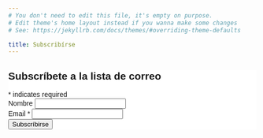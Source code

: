 ```yaml
---
# You don't need to edit this file, it's empty on purpose.
# Edit theme's home layout instead if you wanna make some changes
# See: https://jekyllrb.com/docs/themes/#overriding-theme-defaults

title: Subscribírse
---
```

<section class="container">
    <div class="row">
        <div class="col-md-12">
            <!-- Begin MailChimp Signup Form -->
            <link href="//cdn-images.mailchimp.com/embedcode/classic-10_7.css" rel="stylesheet" type="text/css">
            <style type="text/css">
                #mc_embed_signup{background:#fff; clear:left; font:14px Helvetica,Arial,sans-serif; }
                /* Add your own MailChimp form style overrides in your site stylesheet or in this style block.
                We recommend moving this block and the preceding CSS link to the HEAD of your HTML file. */
            </style>
            <div id="mc_embed_signup">
            <form action="https://randirelen.us5.list-manage.com/subscribe/post?u=041fd1b86179e63b3a1c74f30&amp;id=3039ed09aa" method="post" id="mc-embedded-subscribe-form" name="mc-embedded-subscribe-form" class="validate" target="_blank" novalidate>
                <div id="mc_embed_signup_scroll">
                <h2>Subscríbete a la lista de correo</h2>
            <div class="indicates-required"><span class="asterisk">*</span> indicates required</div>
            <div class="mc-field-group">
                <label for="mce-FNAME">Nombre </label>
                <input type="text" value="" name="FNAME" class="" id="mce-FNAME">
            </div>
            <div class="mc-field-group">
                <label for="mce-EMAIL">Email  <span class="asterisk">*</span>
            </label>
                <input type="email" value="" name="EMAIL" class="required email" id="mce-EMAIL">
            </div>
                <div id="mce-responses" class="clear">
                    <div class="response" id="mce-error-response" style="display:none"></div>
                    <div class="response" id="mce-success-response" style="display:none"></div>
                </div>    <!-- real people should not fill this in and expect good things - do not remove this or risk form bot signups-->
                <div style="position: absolute; left: -5000px;" aria-hidden="true"><input type="text" name="b_041fd1b86179e63b3a1c74f30_3039ed09aa" tabindex="-1" value=""></div>
                <div class="clear"><input type="submit" value="Subscríbirse" name="subscribe" id="mc-embedded-subscribe" class="button"></div>
                </div>
            </form>
            </div>
            <script type='text/javascript' src='//s3.amazonaws.com/downloads.mailchimp.com/js/mc-validate.js'></script><script type='text/javascript'>(function($) {window.fnames = new Array(); window.ftypes = new Array();fnames[1]='FNAME';ftypes[1]='text';fnames[2]='LNAME';ftypes[2]='text';fnames[0]='EMAIL';ftypes[0]='email';fnames[3]='ADDRESS';ftypes[3]='address';fnames[4]='PHONE';ftypes[4]='phone'; /*
            * Translated default messages for the $ validation plugin.
            * Locale: ES
            */
            $.extend($.validator.messages, {
            required: "Este campo es obligatorio.",
            remote: "Por favor, rellena este campo.",
            email: "Por favor, escribe una dirección de correo válida",
            url: "Por favor, escribe una URL válida.",
            date: "Por favor, escribe una fecha válida.",
            dateISO: "Por favor, escribe una fecha (ISO) válida.",
            number: "Por favor, escribe un número entero válido.",
            digits: "Por favor, escribe sólo dígitos.",
            creditcard: "Por favor, escribe un número de tarjeta válido.",
            equalTo: "Por favor, escribe el mismo valor de nuevo.",
            accept: "Por favor, escribe un valor con una extensión aceptada.",
            maxlength: $.validator.format("Por favor, no escribas más de {0} caracteres."),
            minlength: $.validator.format("Por favor, no escribas menos de {0} caracteres."),
            rangelength: $.validator.format("Por favor, escribe un valor entre {0} y {1} caracteres."),
            range: $.validator.format("Por favor, escribe un valor entre {0} y {1}."),
            max: $.validator.format("Por favor, escribe un valor menor o igual a {0}."),
            min: $.validator.format("Por favor, escribe un valor mayor o igual a {0}.")
            });}(jQuery));var $mcj = jQuery.noConflict(true);</script>
            <!--End mc_embed_signup-->
        </div>
    </div>
</section>